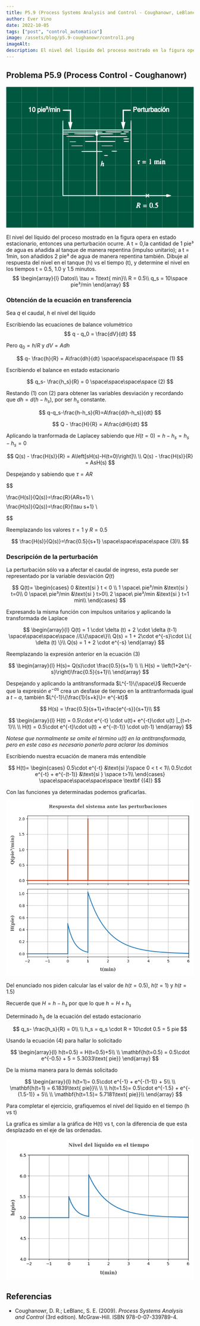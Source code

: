 ```yaml
---
title: P5.9 (Process Systems Analysis and Control - Coughanowr, LeBlanc)
author: Ever Vino
date: 2022-10-05
tags: ["post", "control_automatico"]
image: /assets/blog/p5.9-coughanowr/control1.png
imageAlt: 
description: El nivel del líquido del proceso mostrado en la figura opera en estado estacionario, entonces una perturbación ocurre. A t = 0,la cantidad de 1 pie³ de agua es añadida al tanque de manera repentina (impulso unitario); a t = 1min, son añadidos 2 pie³ de agua de manera repentina también. Dibuje al respuesta del nivel en el tanque (h) vs el tiempo (t), y determine el nivel en los tiempos t = 0.5, 1.0 y 1.5 minutos.
---
```


## Problema P5.9 (Process Control - Coughanowr)

![p5.9](../../assets/blog/p5.9-coughanowr/control1.png)

El nivel del líquido del proceso mostrado en la figura opera en estado estacionario, entonces una perturbación ocurre. A t = 0,la cantidad de 1 pie³ de agua es añadida al tanque de manera repentina (impulso unitario); a t = 1min, son añadidos 2 pie³ de agua de manera repentina también. Dibuje al respuesta del nivel en el tanque (h) vs el tiempo (t), y determine el nivel en los tiempos t = 0.5, 1.0 y 1.5 minutos.
$$
\begin{array}{l}
Datos\\
\tau = 1\text{ min}\\
R = 0.5\\
q_s = 10\space pie³/min
\end{array}
$$

### Obtención de la ecuación en transferencia

Sea $q$ el caudal, $h$ el nivel del líquido

Escribiendo las ecuaciones de balance volumétrico
$$
q - q_0 = \frac{dV}{dt}
$$

Pero $q_0 = h/R$ y  $dV = Adh$

$$
q- \frac{h}{R} = A\frac{dh}{dt} \space\space\space\space (1)
$$

Escribiendo el balance en estado estacionario

$$
q_s- \frac{h_s}{R} = 0 \space\space\space\space (2)
$$

Restando (1) con (2) para obtener las variables desviación y recordando que $dh=d(h-h_s)$, por ser $h_s$ constante.

$$
q-q_s-\frac{h-h_s}{R}=A\frac{d(h-h_s)}{dt}
$$

$$
Q - \frac{H}{R} = A\frac{dH}{dt}
$$

Aplicando la tranformada de Laplacey sabiendo que $H(t=0)= h-h_s=h_s-h_s=0$

$$
Q(s) - \frac{H(s)}{R} = A\left[sH(s)-H(t=0)\right]\\
\\
Q(s) - \frac{H(s)}{R} = AsH(s)
$$

Despejando y sabiendo que $\tau=AR$

$$

\frac{H(s)}{Q(s)}=\frac{R}{ARs+1} \\
$$
$$
\frac{H(s)}{Q(s)}=\frac{R}{\tau s+1} \\

$$

Reemplazando los valores $\tau = 1$ y $R=0.5$

$$
\frac{H(s)}{Q(s)}=\frac{0.5}{s+1} \space\space\space\space (3)\\
$$

### Descripción de la perturbación

La perturbación sólo va a afectar el caudal de ingreso, esta puede ser representado por la variable desviación $Q(t)$

$$
Q(t)=
\begin{cases}
   0 &\text{si } t < 0 \\
   1 \space\ pie³/min &\text{si } t=0\\
   0 \space\ pie³/min &\text{si } t>0\\
   2 \space\ pie³/min &\text{si } t=1 min\\
\end{cases}
$$

Expresando la misma función con impulsos unitarios y aplicando la transformada de Laplace

$$
\begin{array}{l}
Q(t) = 1 \cdot \delta (t) + 2 \cdot \delta (t-1) \space\space\space\space //L\{\space\}\\
Q(s) = 1 + 2\cdot e^{-s}\cdot L\{ \delta (t) \}\\
Q(s) = 1 + 2 \cdot e^{-s}
\end{array}
$$

Reemplazando la expresión anterior en la ecuación (3)

$$
\begin{array}{l}
H(s)= Q(s)\cdot \frac{0.5}{s+1} \\
\\
H(s) = \left(1+2e^{-s}\right)\frac{0.5}{s+1}\\
\end{array}
$$

Despejando y aplicando la antitransformada $L^{-1}\{\space\}$
Recuerde que la expresión $e^{-as}$ crea un desfase de tiempo en la antitranformada igual a $t-a$, también $L^{-1}\{\frac{1}{s+k}\}= e^{-kt}$

$$
H(s) = \frac{0.5}{s+1}+\frac{e^{-s}}{s+1}\\
$$

$$
\begin{array}{l}
H(t) = 0.5\cdot e^{-t} \cdot u(t)+ e^{-t}\cdot u(t) |_{t=t-1}\\
\\
H(t) = 0.5\cdot e^{-t}\cdot u(t) + e^{-(t-1)} \cdot u(t-1)
\end{array}
$$

_Notese que normalmente se omite el término $u(t)$ en la antitransformada, pero en este caso es necesario ponerlo para aclarar los dominios_

Escribiendo nuestra ecuación de manera más entendible

$$
H(t)=
\begin{cases}
   0.5\cdot e^{-t} &\text{si }\space 0 < t < 1\\
   0.5\cdot e^{-t} + e^{-(t-1)} &\text{si } \space t>1\\
\end{cases} \space\space\space\space\space \textbf {(4)}
$$

Con las funciones ya determinadas podemos graficarlas.


![p5.9 respuesta del sistema](../..//assets/blog/p5.9-coughanowr/p5.9r.png)

Del enunciado nos piden calcular las el valor de $h(t=0.5)$, $h(t=1)$ y $h(t=1.5)$

Recuerde que $H = h-h_s$ por que lo que $h=H+h_s$

Determinado $h_s$ de la ecuación del estado estacionario

$$
q_s- \frac{h_s}{R} = 0\\
\\
h_s = q_s \cdot R = 10\cdot 0.5 = 5 pie
$$

Usando la ecuación (4) para hallar lo solicitado

$$
\begin{array}{l}
h(t=0.5) = H(t=0.5)+5\\
\\
\mathbf{h(t=0.5) = 0.5\cdot e^{-0.5} + 5 = 5.3033\text{ pie}}
\end{array}
$$

De la misma manera para lo demás solicitado

$$
\begin{array}{l}
h(t=1)= 0.5\cdot e^{-1} + e^{-(1-1)} + 5\\
\\
\mathbf{h(t=1) = 6.1839\text{ pie}}\\
\\
\\
h(t=1.5)= 0.5\cdot e^{-1.5} + e^{-(1.5-1)} + 5\\
\\
\mathbf{h(t=1.5)= 5.7181\text{ pie}}\\
\end{array}
$$

Para completar el ejercicio, grafiquemos el nivel del líquido en el tiempo (h vs t)

La grafíca es similar a la gráfica de H(t) vs t, con la diferencia de que esta desplazado en el eje de las ordenadas.

![h vs t](../../assets/blog/p5.9-coughanowr/hvst.png)

## Referencias

* Coughanowr, D. R.; LeBlanc, S. E. (2009). _Process Systems Analysis and Control_ (3rd edition). McGraw-Hill. ISBN 978-0-07-339789-4.